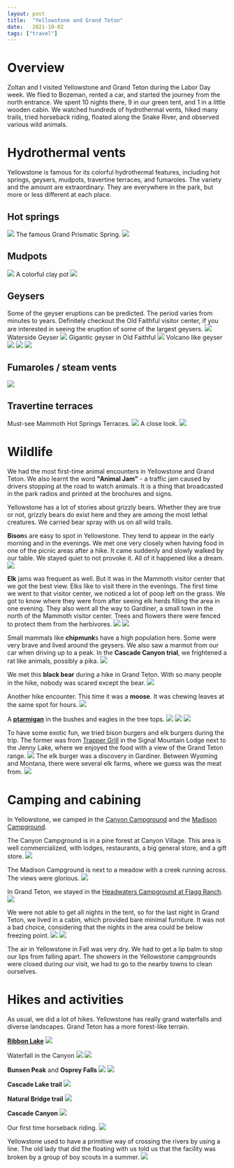 ```yaml
---
layout: post
title:  "Yellowstone and Grand Teton"
date:   2021-10-02
tags: ["travel"]
---
```


# Overview
Zoltan and I visited Yellowstone and Grand Teton during the Labor Day week. We flied to Bozeman, rented a car, and started the journey from the north entrance. We spent 10 nights there, 9 in our green tent, and 1 in a little wooden cabin. We watched hundreds of hydrothermal vents, hiked many trails, tried horseback riding, floated along the Snake River, and observed various wild animals.

# Hydrothermal vents
Yellowstone is famous for its colorful hydrothermal features, including hot springs, geysers, mudpots, travertine terraces, and fumaroles. The variety and the amount are extraordinary. They are everywhere in the park, but more or less different at each place.

## Hot springs

<img src="/media/yellowstone-grand-teton/IMGR21844.JPG" />
The famous Grand Prismatic Spring.
<img src="/media/yellowstone-grand-teton/IMGR21973.JPG" />

## Mudpots
<img src="/media/yellowstone-grand-teton/IMGR20869.JPG" />
A colorful clay pot
<img src="/media/yellowstone-grand-teton/IMG_5009.JPG" />

## Geysers
Some of the geyser eruptions can be predicted. The period varies from minutes to years. Definitely checkout the Old Faithful visitor center, if you are interested in seeing the eruption of some of the largest geysers.
<img src="/media/yellowstone-grand-teton/IMGR21266.JPG" />
Waterside Geyser
<img src="/media/yellowstone-grand-teton/IMGR21395.JPG" />
Gigantic geyser in Old Faithful
<img src="/media/yellowstone-grand-teton/IMGR21781.JPG" />
Volcano like geyser
<img src="/media/yellowstone-grand-teton/IMGR21894.JPG" />
<img src="/media/yellowstone-grand-teton/IMGR21902.JPG" />
<img src="/media/yellowstone-grand-teton/IMGR22035.JPG" />

## Fumaroles / steam vents
<img src="/media/yellowstone-grand-teton/IMGR20969.JPG" />

## Travertine terraces
Must-see Mammoth Hot Springs Terraces.
<img src="/media/yellowstone-grand-teton/IMGR21099.JPG" />
A close look.
<img src="/media/yellowstone-grand-teton/IMGR21095.JPG" />

# Wildlife
We had the most first-time animal encounters in Yellowstone and Grand Teton. We also learnt the word <b>"Animal Jam"</b> - a traffic jam caused by drivers stopping at the road to watch animals. It is a thing that broadcasted in the park radios and printed at the brochures and signs.

Yellowstone has a lot of stories about grizzly bears. Whether they are true or not, grizzly bears do exist here and they are among the most lethal creatures. We carried bear spray with us on all wild trails.

<b>Bison</b>s are easy to spot in Yellowstone. They tend to appear in the early morning and in the evenings. We met one very closely when having food in one of the picnic areas after a hike. It came suddenly and slowly walked by our table. We stayed quiet to not provoke it. All of it happened like a dream.
<img src="/media/yellowstone-grand-teton/IMGR20953.JPG" />

<b>Elk</b> jams was frequent as well. But it was in the Mammoth visitor center that we got the best view. Elks like to visit there in the evenings. The first time we went to that visitor center, we noticed a lot of poop left on the grass. We got to know where they were from after seeing elk herds filling the area in one evening. They also went all the way to Gardiner, a small town in the north of the Mammoth visitor center. Trees and flowers there were fenced to protect them from the herbivores.
<img src="/media/yellowstone-grand-teton/IMGR21060.JPG" />
<img src="/media/yellowstone-grand-teton/IMGR21280.JPG" />

Small mammals like <b>chipmunk</b>s have a high population here. Some were very brave and lived around the geysers. We also saw a marmot from our car when driving up to a peak.  In the <b>Cascade Canyon trial</b>, we frightened a rat like animals, possibly a pika.
<img src="/media/yellowstone-grand-teton/IMGR21009.JPG" />

We met this <b>black bear</b> during a hike in Grand Teton. With so many people in the hike, nobody was scared except the bear.
<img src="/media/yellowstone-grand-teton/IMGR21452.JPG" />

Another hike encounter. This time it was a <b>moose</b>. It was chewing leaves at the same spot for hours.
<img src="/media/yellowstone-grand-teton/IMGR21501.JPG" />

A <a href="https://en.wikipedia.org/wiki/Rock_ptarmigan"><b>ptarmigan</b></a> in the bushes and eagles in the tree tops.
<img src="/media/yellowstone-grand-teton/IMGR21578.JPG" />
<img src="/media/yellowstone-grand-teton/IMGR21696.JPG" />
<img src="/media/yellowstone-grand-teton/IMGR21699.JPG" />

To have some exotic fun, we tried bison burgers and elk burgers during the trip. The former was from <a href="http://www.signalmountainlodge.com/">Trapper Grill</a> in the Signal Mountain Lodge next to the Jenny Lake, where we enjoyed the food with a view of the Grand Teton range.
<img src="/media/yellowstone-grand-teton/IMGR21706.JPG" />
The elk burger was a discovery in Gardiner. Between Wyoming and Montana, there were several elk farms, where we guess was the meat from.
<img src="/media/yellowstone-grand-teton/IMG_5133.JPG" />

# Camping and cabining
In Yellowstone, we camped in the <a href="https://www.nps.gov/yell/planyourvisit/canyoncg.htm">Canyon Campground</a> and the <a href="https://www.nps.gov/yell/planyourvisit/madisoncg.htm">Madison Campground</a>.

The Canyon Campground is in a pine forest at Canyon Village. This area is well commercialized, with lodges, restaurants, a big general store, and a gift store.
<img src="/media/yellowstone-grand-teton/canyon_campground.JPG" />

The Madison Campground is next to a meadow with a creek running across. The views were glorious.
<img src="/media/yellowstone-grand-teton/IMGR21947.JPG" />

In Grand Teton, we stayed in the <a href="https://www.gtlc.com/camping/headwaters-campground-at-flagg-ranch">Headwaters Campground at Flagg Ranch</a>.
<img src="/media/yellowstone-grand-teton/headwaters_campground.JPG" />

We were not able to get all nights in the tent, so for the last night in Grand Teton, we lived in a cabin, which provided bare minimal furniture. It was not a bad choice, considering that the nights in the area could be below freezing point.
<img src="/media/yellowstone-grand-teton/IMG_5079.JPG" />
<img src="/media/yellowstone-grand-teton/IMGR21774.JPG" />

The air in Yellowstone in Fall was very dry. We had to get a lip balm to stop our lips from falling apart. The showers in the Yellowstone campgrounds were closed during our visit, we had to go to the nearby towns to clean ourselves.

# Hikes and activities
As usual, we did a lot of hikes. Yellowstone has really grand waterfalls and diverse landscapes. Grand Teton has a more forest-like terrain.

<a href="https://www.nps.gov/thingstodo/yell-trail-ribbon-lake.htm"><b>Ribbon Lake</b></a>
<img src="/media/yellowstone-grand-teton/IMG_4869.JPG" />

Waterfall in the Canyon
<img src="/media/yellowstone-grand-teton/IMGR20900.JPG" />
<img src="/media/yellowstone-grand-teton/IMGR20909.JPG" />

<b>Bunsen Peak</b> and <b>Osprey Falls</b>
<img src="/media/yellowstone-grand-teton/IMGR21034.JPG" />
<img src="/media/yellowstone-grand-teton/IMGR21049.JPG" />

<b>Cascade Lake trail</b>
<img src="/media/yellowstone-grand-teton/IMGR21222.JPG" />

<b>Natural Bridge trail</b>
<img src="/media/yellowstone-grand-teton/IMGR21364.JPG" />

<b>Cascade Canyon</b>
<img src="/media/yellowstone-grand-teton/IMGR21520.JPG" />

Our first time horseback riding.
<img src="/media/yellowstone-grand-teton/IMG_4948.JPG" />

Yellowstone used to have a primitive way of crossing the rivers by using a line. The old lady that did the floating with us told us that the facility was broken by a group of boy scouts in a summer.
<img src="/media/yellowstone-grand-teton/IMGR21738.JPG" />


